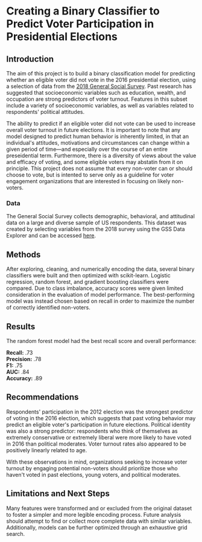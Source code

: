 # Creating a Binary Classifier to Predict Voter Participation in Presidential Elections

## Introduction 
The aim of this project is to build a binary classification model for predicting whether an eligible voter did not vote in the 2016 presidential election, using  a selection of data from the [2018 General Social Survey](https://gss.norc.org/). 
Past research has suggested that socioeconomic variables such as education, wealth, and occupation are strong predictors of voter turnout. Features in this subset include a variety of socioeconomic variables, as well as variables related to respondents' political attitudes. 

The ability to predict if an eligible voter did not vote can be used to increase overall voter turnout in future elections. It is important to note that any model designed to predict human behavior is inherently limited, in that an individual's attitudes, motivations and circumstances can change within a given period of time—and especially over the course of an entire preseidential term. Furthermore, there is a diversity of views about the value and efficacy of voting, and some eligible voters may abstatin from it on principle. This project does not assume that every non-voter can or should choose to vote, but is intented to serve only as a guideline for voter engagement organizations that are interested in focusing on likely non-voters.

### Data
The General Social Survey collects demographic, behavioral, and attitudinal data on a large and diverse sample of US respondents. This dataset was created by selecting variables from the 2018 survey using the GSS Data Explorer and can be accessed [here](https://gssdataexplorer.norc.org/projects/86577). 

## Methods
After exploring, cleaning, and numerically encoding the data, several binary classifiers were built and then optimized with scikit-learn. Logistic regression, random forest, and gradient boosting classifiers were compared. Due to class imbalance, accuracy scores were given limited consideration in the evaluation of model performance. The best-performing model was instead chosen based on recall in order to maximize the number of correctly identified non-voters.

## Results
The random forest model had the best recall score and overall performance:


<b>Recall:</b> .73
<br>
<b>Precision:</b> .78
<br>
<b>F1:</b> .75
<br>
<b>AUC:</b> .84
<br>
<b>Accuracy:</b> .89

## Recommendations 
Respondents' participation in the 2012 election was the strongest predictor of voting in the 2016 election, which suggests that past voting behavior may predict an eligible voter's participation in future elections. Political identity was also a strong predictor: respondents who think of themselves as extremely conservative or extremely liberal were more likely to have voted in 2016 than political moderates. Voter turnout rates also appeared to be positively linearly related to age.

With these observations in mind, organizations seeking to increase voter turnout by engaging potential non-voters should prioritize those who haven't voted in past elections, young voters, and political moderates.

## Limitations and Next Steps
Many features were transformed and or excluded from the original dataset to foster a simpler and more legible encoding process. Future analysis should attempt to find or collect more complete data with similar variables. Additionally, models can be further optimized through an exhaustive grid search.
